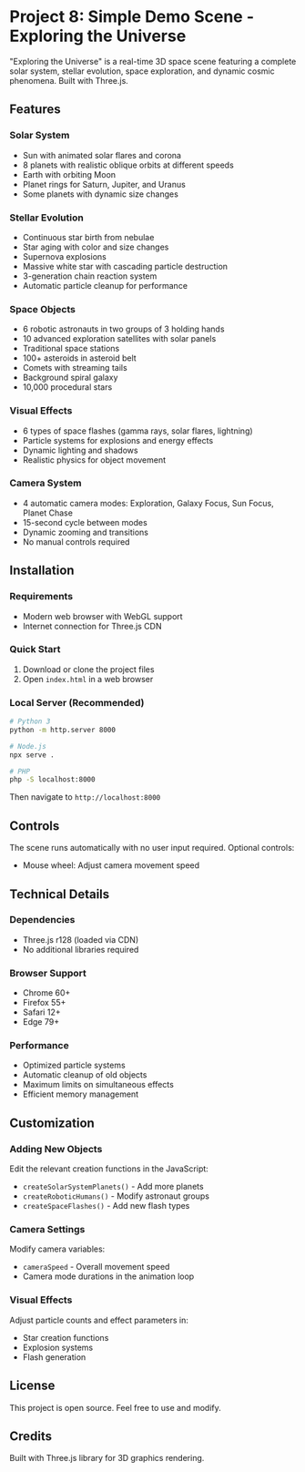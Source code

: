 # Project 8: Simple Demo Scene - Exploring the Universe

"Exploring the Universe" is a real-time 3D space scene featuring a complete solar system, stellar evolution, space exploration, and dynamic cosmic phenomena. Built with Three.js.

## Features

### Solar System
- Sun with animated solar flares and corona
- 8 planets with realistic oblique orbits at different speeds
- Earth with orbiting Moon
- Planet rings for Saturn, Jupiter, and Uranus
- Some planets with dynamic size changes

### Stellar Evolution
- Continuous star birth from nebulae
- Star aging with color and size changes
- Supernova explosions
- Massive white star with cascading particle destruction
- 3-generation chain reaction system
- Automatic particle cleanup for performance

### Space Objects
- 6 robotic astronauts in two groups of 3 holding hands
- 10 advanced exploration satellites with solar panels
- Traditional space stations
- 100+ asteroids in asteroid belt
- Comets with streaming tails
- Background spiral galaxy
- 10,000 procedural stars

### Visual Effects
- 6 types of space flashes (gamma rays, solar flares, lightning)
- Particle systems for explosions and energy effects
- Dynamic lighting and shadows
- Realistic physics for object movement

### Camera System
- 4 automatic camera modes: Exploration, Galaxy Focus, Sun Focus, Planet Chase
- 15-second cycle between modes
- Dynamic zooming and transitions
- No manual controls required

## Installation

### Requirements
- Modern web browser with WebGL support
- Internet connection for Three.js CDN

### Quick Start
1. Download or clone the project files
2. Open `index.html` in a web browser

### Local Server (Recommended)
```bash
# Python 3
python -m http.server 8000

# Node.js
npx serve .

# PHP
php -S localhost:8000
```

Then navigate to `http://localhost:8000`

## Controls

The scene runs automatically with no user input required. Optional controls:
- Mouse wheel: Adjust camera movement speed

## Technical Details

### Dependencies
- Three.js r128 (loaded via CDN)
- No additional libraries required

### Browser Support
- Chrome 60+
- Firefox 55+
- Safari 12+
- Edge 79+

### Performance
- Optimized particle systems
- Automatic cleanup of old objects
- Maximum limits on simultaneous effects
- Efficient memory management

## Customization

### Adding New Objects
Edit the relevant creation functions in the JavaScript:
- `createSolarSystemPlanets()` - Add more planets
- `createRoboticHumans()` - Modify astronaut groups
- `createSpaceFlashes()` - Add new flash types

### Camera Settings
Modify camera variables:
- `cameraSpeed` - Overall movement speed
- Camera mode durations in the animation loop

### Visual Effects
Adjust particle counts and effect parameters in:
- Star creation functions
- Explosion systems
- Flash generation

## License

This project is open source. Feel free to use and modify.

## Credits

Built with Three.js library for 3D graphics rendering.
